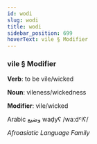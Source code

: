 ```yaml
---
id: wodi
slug: wodi
title: wodi
sidebar_position: 699
hoverText: vile § Modifier
---
```


### vile § Modifier

**Verb**: to be vile/wicked

**Noun**: vileness/wickedness

**Modifier**: vile/wicked

Arabic وضيع‎ waḍyʕ /waːdˤiʕ/

*Afroasiatic Language Family*
